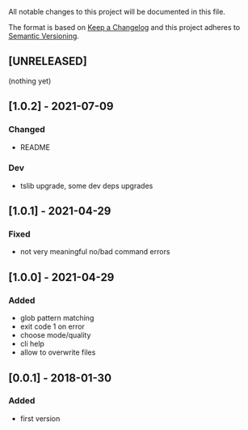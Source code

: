 All notable changes to this project will be documented in this file.

The format is based on [Keep a Changelog](http://keepachangelog.com/en/1.0.0/)
and this project adheres to [Semantic Versioning](http://semver.org/spec/v2.0.0.html).

## [UNRELEASED]
(nothing yet)

## [1.0.2] - 2021-07-09
### Changed
- README
### Dev
- tslib upgrade, some dev deps upgrades

## [1.0.1] - 2021-04-29
### Fixed
- not very meaningful no/bad command errors

## [1.0.0] - 2021-04-29
### Added
- glob pattern matching
- exit code 1 on error
- choose mode/quality
- cli help
- allow to overwrite files

## [0.0.1] - 2018-01-30
### Added
- first version
